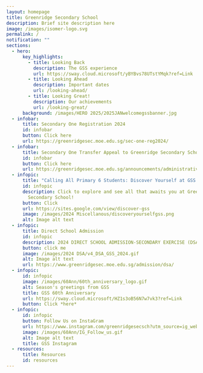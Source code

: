 ```yaml
---
layout: homepage
title: Greenridge Secondary School
description: Brief site description here
image: /images/isomer-logo.svg
permalink: /
notification: ""
sections:
  - hero:
      key_highlights:
        - title: Looking Back
          description: The GSS experience
          url: https://sway.cloud.microsoft/yBYBvs78UTstYMqk?ref=Link
        - title: Looking Ahead
          description: Important dates
          url: /looking-ahead/
        - title: Looking Great!
          description: Our achievements
          url: /looking-great/
      background: /images/HERO 2025/2025JANwelcomegssbanner.jpg
  - infobar:
      title: Secondary One Registration 2024
      id: infobar
      button: Click here
      url: https://greenridgesec.moe.edu.sg/sec-one-reg2024/
  - infobar:
      title: Secondary One Transfer Appeal to Greenridge Secondary School
      id: infobar
      button: Click here
      url: https://greenridgesec.moe.edu.sg/announcements/administrative/xfer-to-gss/
  - infopic:
      title: "Calling All Primary 6 Students: Discover Yourself at GSS!"
      id: infopic
      description: Click to explore and see all that awaits you at Greenridge
        Secondary School!
      button: Click
      url: https://sites.google.com/view/discover-gss
      image: /images/2024 Miscellanous/discoveryourselfgss.png
      alt: Image alt text
  - infopic:
      title: Direct School Admission
      id: infopic
      description: 2024 DIRECT SCHOOL ADMISSION-SECONDARY EXERCISE (DSA-SEC)
      button: click me
      image: /images/2024 DSA/v4_DSA_GSS_2024.gif
      alt: Image alt text
      url: https://www.greenridgesec.moe.edu.sg/admission/dsa/
  - infopic:
      id: infopic
      image: /images/60Ann/60th_anniversary_logo.gif
      alt: Season's greetings from GSS
      title: GSS 60th Anniversary
      url: https://sway.cloud.microsoft/HZ1s3oB56N7w7vk3?ref=Link
      button: Click *here*
  - infopic:
      id: infopic
      button: Follow Us on InstaGram
      url: https://www.instagram.com/greenridgesecsch?utm_source=ig_web_button_share_sheet&igsh=ZDNlZDc0MzIxNw==
      image: /images/60Ann/IG_Follow_us.gif
      alt: Image alt text
      title: GSS Instagram
  - resources:
      title: Resources
      id: resources
---
```

